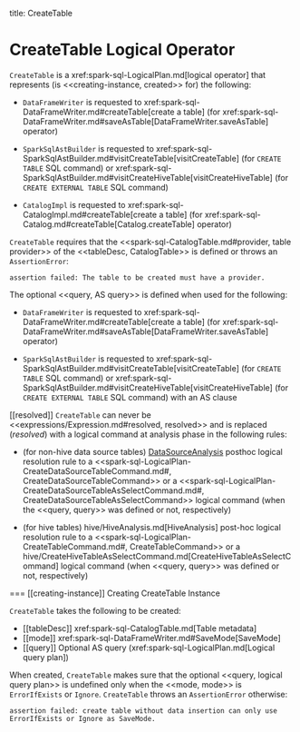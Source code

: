 title: CreateTable

# CreateTable Logical Operator

`CreateTable` is a xref:spark-sql-LogicalPlan.md[logical operator] that represents (is <<creating-instance, created>> for) the following:

* `DataFrameWriter` is requested to xref:spark-sql-DataFrameWriter.md#createTable[create a table] (for xref:spark-sql-DataFrameWriter.md#saveAsTable[DataFrameWriter.saveAsTable] operator)

* `SparkSqlAstBuilder` is requested to xref:spark-sql-SparkSqlAstBuilder.md#visitCreateTable[visitCreateTable] (for `CREATE TABLE` SQL command) or xref:spark-sql-SparkSqlAstBuilder.md#visitCreateHiveTable[visitCreateHiveTable] (for `CREATE EXTERNAL TABLE` SQL command)

* `CatalogImpl` is requested to xref:spark-sql-CatalogImpl.md#createTable[create a table] (for xref:spark-sql-Catalog.md#createTable[Catalog.createTable] operator)

`CreateTable` requires that the <<spark-sql-CatalogTable.md#provider, table provider>> of the <<tableDesc, CatalogTable>> is defined or throws an `AssertionError`:

```
assertion failed: The table to be created must have a provider.
```

The optional <<query, AS query>> is defined when used for the following:

* `DataFrameWriter` is requested to xref:spark-sql-DataFrameWriter.md#createTable[create a table] (for xref:spark-sql-DataFrameWriter.md#saveAsTable[DataFrameWriter.saveAsTable] operator)

* `SparkSqlAstBuilder` is requested to xref:spark-sql-SparkSqlAstBuilder.md#visitCreateTable[visitCreateTable] (for `CREATE TABLE` SQL command) or xref:spark-sql-SparkSqlAstBuilder.md#visitCreateHiveTable[visitCreateHiveTable] (for `CREATE EXTERNAL TABLE` SQL command) with an AS clause

[[resolved]]
`CreateTable` can never be <<expressions/Expression.md#resolved, resolved>> and is replaced (_resolved_) with a logical command at analysis phase in the following rules:

* (for non-hive data source tables) [DataSourceAnalysis](../logical-analysis-rules/DataSourceAnalysis.md) posthoc logical resolution rule to a <<spark-sql-LogicalPlan-CreateDataSourceTableCommand.md#, CreateDataSourceTableCommand>> or a <<spark-sql-LogicalPlan-CreateDataSourceTableAsSelectCommand.md#, CreateDataSourceTableAsSelectCommand>> logical command (when the <<query, query>> was defined or not, respectively)

* (for hive tables) hive/HiveAnalysis.md[HiveAnalysis] post-hoc logical resolution rule to a <<spark-sql-LogicalPlan-CreateTableCommand.md#, CreateTableCommand>> or a hive/CreateHiveTableAsSelectCommand.md[CreateHiveTableAsSelectCommand] logical command (when <<query, query>> was defined or not, respectively)

=== [[creating-instance]] Creating CreateTable Instance

`CreateTable` takes the following to be created:

* [[tableDesc]] xref:spark-sql-CatalogTable.md[Table metadata]
* [[mode]] xref:spark-sql-DataFrameWriter.md#SaveMode[SaveMode]
* [[query]] Optional AS query (xref:spark-sql-LogicalPlan.md[Logical query plan])

When created, `CreateTable` makes sure that the optional <<query, logical query plan>> is undefined only when the <<mode, mode>> is `ErrorIfExists` or `Ignore`. `CreateTable` throws an `AssertionError` otherwise:

```
assertion failed: create table without data insertion can only use ErrorIfExists or Ignore as SaveMode.
```

